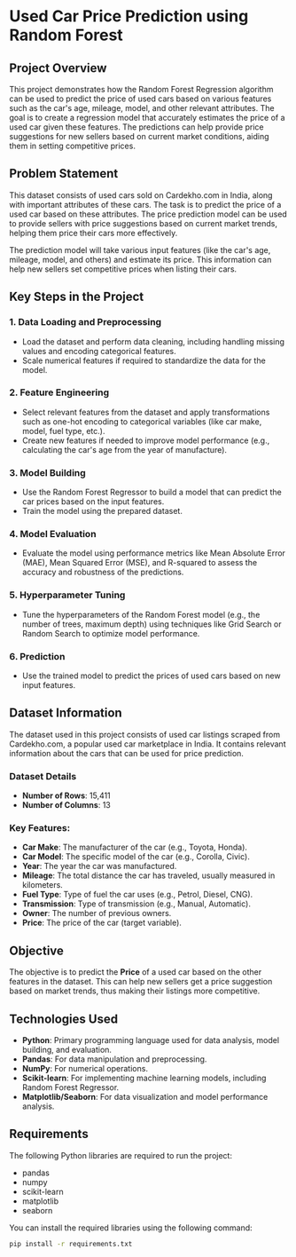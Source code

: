 # Used Car Price Prediction using Random Forest

## Project Overview
This project demonstrates how the Random Forest Regression algorithm can be used to predict the price of used cars based on various features such as the car's age, mileage, model, and other relevant attributes. The goal is to create a regression model that accurately estimates the price of a used car given these features. The predictions can help provide price suggestions for new sellers based on current market conditions, aiding them in setting competitive prices.

## Problem Statement
This dataset consists of used cars sold on Cardekho.com in India, along with important attributes of these cars. The task is to predict the price of a used car based on these attributes. The price prediction model can be used to provide sellers with price suggestions based on current market trends, helping them price their cars more effectively.

The prediction model will take various input features (like the car's age, mileage, model, and others) and estimate its price. This information can help new sellers set competitive prices when listing their cars.

## Key Steps in the Project

### 1. Data Loading and Preprocessing
- Load the dataset and perform data cleaning, including handling missing values and encoding categorical features.
- Scale numerical features if required to standardize the data for the model.

### 2. Feature Engineering
- Select relevant features from the dataset and apply transformations such as one-hot encoding to categorical variables (like car make, model, fuel type, etc.).
- Create new features if needed to improve model performance (e.g., calculating the car's age from the year of manufacture).

### 3. Model Building
- Use the Random Forest Regressor to build a model that can predict the car prices based on the input features.
- Train the model using the prepared dataset.

### 4. Model Evaluation
- Evaluate the model using performance metrics like Mean Absolute Error (MAE), Mean Squared Error (MSE), and R-squared to assess the accuracy and robustness of the predictions.

### 5. Hyperparameter Tuning
- Tune the hyperparameters of the Random Forest model (e.g., the number of trees, maximum depth) using techniques like Grid Search or Random Search to optimize model performance.

### 6. Prediction
- Use the trained model to predict the prices of used cars based on new input features.

## Dataset Information
The dataset used in this project consists of used car listings scraped from Cardekho.com, a popular used car marketplace in India. It contains relevant information about the cars that can be used for price prediction.

### Dataset Details
- **Number of Rows**: 15,411
- **Number of Columns**: 13

### Key Features:
- **Car Make**: The manufacturer of the car (e.g., Toyota, Honda).
- **Car Model**: The specific model of the car (e.g., Corolla, Civic).
- **Year**: The year the car was manufactured.
- **Mileage**: The total distance the car has traveled, usually measured in kilometers.
- **Fuel Type**: Type of fuel the car uses (e.g., Petrol, Diesel, CNG).
- **Transmission**: Type of transmission (e.g., Manual, Automatic).
- **Owner**: The number of previous owners.
- **Price**: The price of the car (target variable).

## Objective
The objective is to predict the **Price** of a used car based on the other features in the dataset. This can help new sellers get a price suggestion based on market trends, thus making their listings more competitive.

## Technologies Used
- **Python**: Primary programming language used for data analysis, model building, and evaluation.
- **Pandas**: For data manipulation and preprocessing.
- **NumPy**: For numerical operations.
- **Scikit-learn**: For implementing machine learning models, including Random Forest Regressor.
- **Matplotlib/Seaborn**: For data visualization and model performance analysis.

## Requirements
The following Python libraries are required to run the project:
- pandas
- numpy
- scikit-learn
- matplotlib
- seaborn

You can install the required libraries using the following command:

```bash
pip install -r requirements.txt

